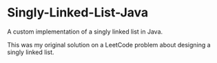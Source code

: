 # Singly-Linked-List-Java
A custom implementation of a singly linked list in Java.

This was my original solution on a LeetCode problem about designing a singly linked list.